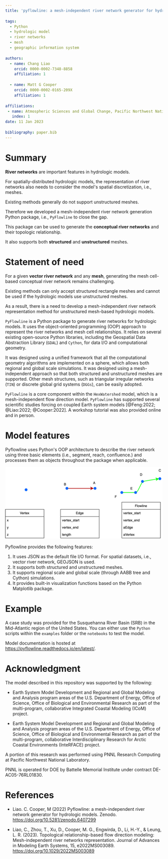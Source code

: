 ```yaml
---
title: 'pyflowline: a mesh-independent river network generator for hydrologic models'

tags:
  - Python
  - hydrologic model
  - river networks
  - mesh
  - geographic information system

authors:
  - name: Chang Liao
    orcid: 0000-0002-7348-8858    
    affiliation: 1

  - name: Matt G Cooper
    orcid: 0000-0002-0165-209X 
    affiliation: 1

affiliations:
 - name: Atmospheric Sciences and Global Change, Pacific Northwest National Laboratory, Richland, WA, USA
   index: 1 
date: 11 Jan 2023

bibliography: paper.bib
---
```


# Summary

**River networks** are important features in hydrologic models. 

For spatially-distributed hydrologic models, the representation of river networks also needs to consider the model's spatial discretization, i.e., meshes.

Existing methods generally do not support unstructured meshes.

Therefore we developed a mesh-independent river network generation Python package, i.e., `PyFlowline` to close the gap. 

This package can be used to generate the **conceptual river networks** and their topologic relationship.

It also supports both **structured** and **unstructured** meshes.

# Statement of need

For a given **vector river network** and any **mesh**, generating the mesh cell-based conceptual river network remains challenging. 

Existing methods can only accept structured rectangle meshes and cannot be used if the hydrologic models use unstructured meshes.

As a result, there is a need to develop a mesh-independent river network representation method for unstructured mesh-based hydrologic models.

`PyFlowline` is a Python package to generate river networks for hydrologic models. It uses the object-oriented programming (OOP) approach to represent the river networks and mesh cell relationships. It relies on several existing open-source Python libraries, including the Geospatial Data Abstraction Library (`GDAL`) and `Cython`, for data I/O and computational geometry.

It was designed using a unified framework that all the computational geometry algorithms are implemented on a sphere, which allows both regional and global scale simulations. It was designed using a mesh-independent approach so that both structured and unstructured meshes are supported. Other mesh structures, such as triangular irregular networks (`TIN`) or discrete global grid systems (`DGGs`), can be easily adopted.

`PyFlowline` is a core component within the `HexWatershed` model, which is a mesh-independent flow direction model. `PyFlowline` has supported several scientific studies forcing on coupled Earth system models [@Feng:2022; @Liao:2022; @Cooper:2022]. A workshop tutorial was also provided online and in person. 

# Model features

Pyflowline uses Python's OOP architecture to describe the river network using three basic elements (i.e., segment, reach, confluence.) and processes them as objects throughout the package when applicable. 

![The data model. \label{fig:oop}](https://github.com/changliao1025/pyflowline/blob/main/docs/figures/basic_element.png?raw=true)

Pyflowline provides the following features:

1. It uses JSON as the default file I/O format. For spatial datasets, i.e., vector river network, GEOJSON is used.
2. It supports both structured and unstructured meshes.
3. It supports regional scale and global scale (through AABB tree and Cython) simulations.
4. It provides built-in visualization functions based on the Python Matplotlib package.

# Example

A case study was provided for the Susquehanna River Basin (SRB) in the Mid-Atlantic region of the United States.
You can either use the `Python` scripts within the `examples` folder or the `notebooks` to test the model.

Model documentation is hosted at https://pyflowline.readthedocs.io/en/latest/.

# Acknowledgment

The model described in this repository was supported by the following:

* Earth System Model Development and Regional and Global Modeling and Analysis program areas of the U.S. Department of Energy, Office of Science, Office of Biological and Environmental Research as part of the multi-program, collaborative Integrated Coastal Modeling (ICoM) project.

* Earth System Model Development and Regional and Global Modeling and Analysis program areas of the U.S. Department of Energy, Office of Science, Office of Biological and Environmental Research as part of the multi-program, collaborative Interdisciplinary Research for Arctic Coastal Environments (InteRFACE) project.

A portion of this research was performed using PNNL Research Computing at Pacific Northwest National Laboratory. 

PNNL is operated for DOE by Battelle Memorial Institute under contract DE-AC05-76RL01830.

# References

* Liao. C. Cooper, M (2022) Pyflowline: a mesh-independent river network generator for hydrologic models. Zenodo.
https://doi.org/10.5281/zenodo.6407299

* Liao, C., Zhou, T., Xu, D., Cooper, M. G., Engwirda, D., Li, H.-Y., & Leung, L. R. (2023). Topological relationship-based flow direction modeling: Mesh-independent river networks representation. Journal of Advances in Modeling Earth Systems, 15, e2022MS003089. https://doi.org/10.1029/2022MS003089
